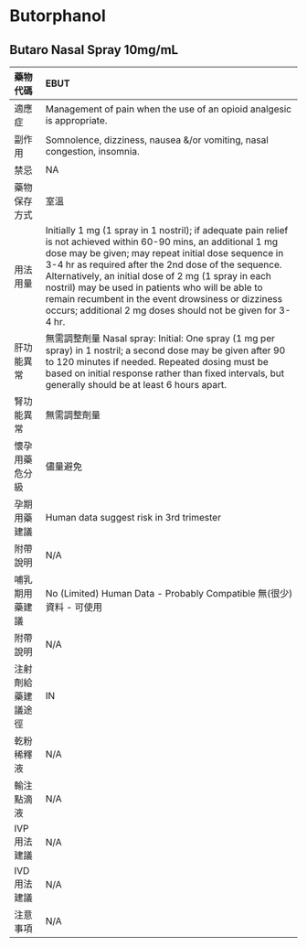 # Butorphanol

## Butaro Nasal Spray 10mg/mL

| 藥物代碼           | EBUT                                                                                                                                                                                                                                                                                                                                                                                                                                                                |
|:-------------------|:--------------------------------------------------------------------------------------------------------------------------------------------------------------------------------------------------------------------------------------------------------------------------------------------------------------------------------------------------------------------------------------------------------------------------------------------------------------------|
| 適應症             | Management of pain when the use of an opioid analgesic is appropriate.                                                                                                                                                                                                                                                                                                                                                                                              |
| 副作用             | Somnolence, dizziness, nausea &/or vomiting, nasal congestion, insomnia.                                                                                                                                                                                                                                                                                                                                                                                            |
| 禁忌               | NA                                                                                                                                                                                                                                                                                                                                                                                                                                                                  |
| 藥物保存方式       | 室溫                                                                                                                                                                                                                                                                                                                                                                                                                                                                |
| 用法用量           | Initially 1 mg (1 spray in 1 nostril); if adequate pain relief is not achieved within 60-90 mins, an additional 1 mg dose may be given; may repeat initial dose sequence in 3-4 hr as required after the 2nd dose of the sequence. Alternatively, an initial dose of 2 mg (1 spray in each nostril) may be used in patients who will be able to remain recumbent in the event drowsiness or dizziness occurs; additional 2 mg doses should not be given for 3-4 hr. |
| 肝功能異常         | 無需調整劑量  Nasal spray: Initial: One spray (1 mg per spray) in 1 nostril; a second dose may be given after 90 to 120 minutes if needed. Repeated dosing must be based on initial response rather than fixed intervals, but generally should be at least 6 hours apart.                                                                                                                                                                                           |
| 腎功能異常         | 無需調整劑量                                                                                                                                                                                                                                                                                                                                                                                                                                                        |
| 懷孕用藥危分級     | 儘量避免                                                                                                                                                                                                                                                                                                                                                                                                                                                            |
| 孕期用藥建議       | Human data suggest risk in 3rd trimester                                                                                                                                                                                                                                                                                                                                                                                                                            |
| 附帶說明           | N/A                                                                                                                                                                                                                                                                                                                                                                                                                                                                 |
| 哺乳期用藥建議     | No (Limited) Human Data - Probably Compatible 無(很少)資料 - 可使用                                                                                                                                                                                                                                                                                                                                                                                                 |
| 附帶說明           | N/A                                                                                                                                                                                                                                                                                                                                                                                                                                                                 |
| 注射劑給藥建議途徑 | IN                                                                                                                                                                                                                                                                                                                                                                                                                                                                  |
| 乾粉稀釋液         | N/A                                                                                                                                                                                                                                                                                                                                                                                                                                                                 |
| 輸注點滴液         | N/A                                                                                                                                                                                                                                                                                                                                                                                                                                                                 |
| IVP 用法建議       | N/A                                                                                                                                                                                                                                                                                                                                                                                                                                                                 |
| IVD 用法建議       | N/A                                                                                                                                                                                                                                                                                                                                                                                                                                                                 |
| 注意事項           | N/A                                                                                                                                                                                                                                                                                                                                                                                                                                                                 |

